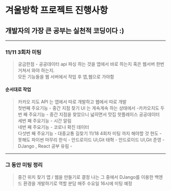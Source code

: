 # 겨울방학 프로젝트 진행사항 
## 개발자의 가장 큰 공부는 실천적 코딩이다 :)
-----------------------------
### 11/11 3회차 미팅  
> 궁금한점 - 공공데이터 api 파싱 하는 것을 앱에서 바로 하는지 혹은 웹서버 한번 거쳐서 와야 하는지.  
> 모든 기능들을 웹 서버에서 작업 후 앱,웹으로 가야함
#### 순서대로 작업
> 카카오 지도 API 는 앱에서 따로 개발하고 웹에서 따로 개발  
> 첫번째 주요기능 - 중간 지점 찾기  UI 는 게속게속 하는 상태에서  -카카오지도
> 두번 째 주요기능 - 중간 지점을 찾았으니 넓히면서 맛집 핫플레이스 공공데이터  
> 세번 째 주요기능 - 시간 알림  
> 네번 째 주요기능 - 코로나 확진 데이터  
> 다섯번 째 주요기능 - 대중교통 길찾기
> 11/18 4회차 미팅 까지 해야할 것
> 현도 - 못해도 파이썬 마무리
> 한식 - 안드로이드 UI,Git
> 태혁 - 안드로이드 UI,Git
> 준영 - DJango , React 공부
> 유림 -
-----------------------------------------------
### 그 동안 미팅 정리
> 중간 위치 찾기 앱 / 웹을 만들기로 결정
> 나는 그 중에서 DJango를 이용한 백엔드 환경을 개발하기로 역할 분담
> 매주 수요일 16시에 미팅 예정
